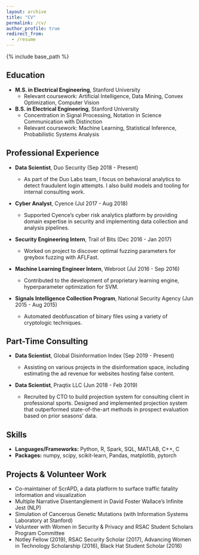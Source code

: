 ```yaml
---
layout: archive
title: "CV"
permalink: /cv/
author_profile: true
redirect_from:
  - /resume
---
```


{% include base_path %}

## Education

* **M.S. in Electrical Engineering**, Stanford University
  * Relevant coursework: Artificial Intelligence, Data Mining, Convex Optimization, Computer Vision
* **B.S. in Electrical Engineering**, Stanford University
  * Concentration in Signal Processing, Notation in Science Communication with Distinction
  * Relevant coursework: Machine Learning, Statistical Inference, Probabilistic Systems Analysis


## Professional Experience

* **Data Scientist**, Duo Security (Sep 2018 - Present)
  * As part of the Duo Labs team, I focus on behavioral analytics to detect fraudulent login attempts. I also build models and tooling for internal consulting work.

* **Cyber Analyst**, Cyence (Jul 2017 - Aug 2018)
  * Supported Cyence’s cyber risk analytics platform by providing domain expertise in security and implementing data collection and analysis pipelines.

* **Security Engineering Intern**, Trail of Bits (Dec 2016 - Jan 2017)
  * Worked on project to discover optimal fuzzing parameters for greybox fuzzing with AFLFast.

* **Machine Learning Engineer Intern**, Webroot (Jul 2016 - Sep 2016)
  * Contributed to the development of proprietary learning engine, hyperparameter optimization for SVM.

* **Signals Intelligence Collection Program**, National Security Agency (Jun 2015 - Aug 2015)
  * Automated deobfuscation of binary files using a variety of cryptologic techniques.

## Part-Time Consulting

* **Data Scientist**, Global Disinformation Index (Sep 2019 - Present)
  * Assisting on various projects in the disinformation space, including estimating the ad revenue for websites hosting false content.

* **Data Scientist**, Praqtix LLC (Jun 2018 - Feb 2019)
  * Recruited by CTO to build projection system for consulting client in professional sports. Designed and implemented projection system that outperformed state-of-the-art methods in prospect evaluation based on prior seasons’ data.
  
## Skills

* **Languages/Frameworks:** Python, R, Spark, SQL, MATLAB, C++, C
* **Packages:** numpy, scipy, scikit-learn, Pandas, matplotlib, pytorch

## Projects & Volunteer Work

* Co-maintainer of ScrAPD, a data platform to surface traffic fatality information and visualization
* Multiple Narrative Disentanglement in David Foster Wallace’s Infinite Jest (NLP)
* Simulation of Cancerous Genetic Mutations (with Information Systems Laboratory at Stanford)
* Volunteer with Women in Security & Privacy and RSAC Student Scholars Program Committee
* Notley Fellow (2019), RSAC Security Scholar (2017), Advancing Women in Technology Scholarship (2016), Black Hat Student Scholar (2016)

